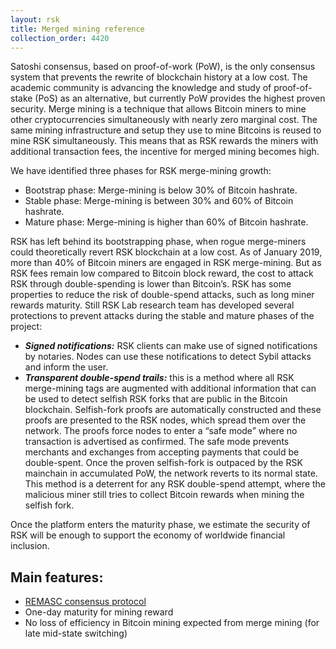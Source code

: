 ```yaml
---
layout: rsk
title: Merged mining reference
collection_order: 4420
---
```


Satoshi consensus, based on proof-of-work (PoW), is the only consensus system that prevents the rewrite of blockchain history at a low cost. The academic community is advancing the knowledge and study of proof-of-stake (PoS) as an alternative, but currently PoW provides the highest proven security. Merge mining is a technique that allows Bitcoin miners to mine other cryptocurrencies simultaneously with nearly zero marginal cost. The same mining infrastructure and setup they use to mine Bitcoins is reused to mine RSK simultaneously. This means that as RSK rewards the miners with additional transaction fees, the incentive for merged mining becomes high.

 We have identified three phases for RSK merge-mining growth:

- Bootstrap phase: Merge-mining is below 30% of Bitcoin hashrate.
- Stable phase: Merge-mining is between 30% and 60% of Bitcoin hashrate.
- Mature phase: Merge-mining is higher than 60% of Bitcoin hashrate.

RSK has left behind its bootstrapping phase, when rogue merge-miners could theoretically revert RSK blockchain at a low cost. As of January 2019, more than 40% of Bitcoin miners are engaged in RSK merge-mining. But as RSK fees remain low compared to Bitcoin block reward, the cost to attack RSK through double-spending is lower than Bitcoin’s.
RSK has some properties to reduce the risk of double-spend attacks, such as long miner rewards maturity. Still RSK Lab research team has developed several protections to prevent attacks during the stable and mature phases of the project:

* ___Signed notifications:___ RSK clients can make use of signed notifications by notaries. Nodes can use these notifications to detect Sybil attacks and inform the user.
* ___Transparent double-spend trails:___ this is a method where all RSK merge-mining tags are augmented with additional information that can be used to detect selfish RSK forks that are public in the Bitcoin blockchain. Selfish-fork proofs are automatically constructed and these proofs are presented to the RSK nodes, which spread them over the network. The proofs force nodes to enter a “safe mode” where no transaction is advertised as confirmed. The safe mode prevents merchants and exchanges from accepting payments that could be double-spent. Once the proven selfish-fork is outpaced by the RSK mainchain in accumulated PoW, the network reverts to its normal state. This method is a deterrent for any RSK double-spend attempt, where the malicious miner still tries to collect Bitcoin rewards when mining the selfish fork.

Once the platform enters the maturity phase, we estimate the security of RSK will be enough to support the economy of worldwide financial inclusion.

## Main features:

- [REMASC consensus protocol](/rsk/architecture/mining/remasc/)
- One-day maturity for mining reward
- No loss of efficiency in Bitcoin mining expected from merge mining (for late mid-state switching)
